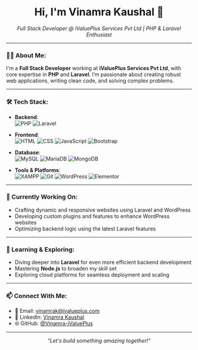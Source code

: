 <h1 align="center">Hi, I'm Vinamra Kaushal 👋</h1>
<p align="center">
  <i>Full Stack Developer @ iValuePlus Services Pvt Ltd | PHP & Laravel Enthusiast</i>
</p>

---

### 👨‍💻 About Me:
I'm a **Full Stack Developer** working at **iValuePlus Services Pvt Ltd**, with core expertise in **PHP** and **Laravel**. I’m passionate about creating robust web applications, writing clean code, and solving complex problems.

---

### 🛠 Tech Stack:

- **Backend**:  
  ![PHP](https://img.shields.io/badge/-PHP-777BB4?style=flat-square&logo=php&logoColor=white)
  ![Laravel](https://img.shields.io/badge/-Laravel-FF2D20?style=flat-square&logo=laravel&logoColor=white)
  
- **Frontend**:  
  ![HTML](https://img.shields.io/badge/-HTML5-E34F26?style=flat-square&logo=html5&logoColor=white)
  ![CSS](https://img.shields.io/badge/-CSS3-1572B6?style=flat-square&logo=css3)
  ![JavaScript](https://img.shields.io/badge/-JavaScript-F7DF1E?style=flat-square&logo=javascript&logoColor=black)
  ![Bootstrap](https://img.shields.io/badge/-Bootstrap-563D7C?style=flat-square&logo=bootstrap)

- **Database**:  
  ![MySQL](https://img.shields.io/badge/-MySQL-4479A1?style=flat-square&logo=mysql&logoColor=white)
  ![MariaDB](https://img.shields.io/badge/-MariaDB-003545?style=flat-square&logo=mariadb&logoColor=white)
  ![MongoDB](https://img.shields.io/badge/-MongoDB-47A248?style=flat-square&logo=mongodb&logoColor=white)

- **Tools & Platforms**:  
  ![XAMPP](https://img.shields.io/badge/-XAMPP-FB7A24?style=flat-square&logo=xampp&logoColor=white)
  ![Git](https://img.shields.io/badge/-Git-F05032?style=flat-square&logo=git&logoColor=white)
  ![WordPress](https://img.shields.io/badge/-WordPress-21759B?style=flat-square&logo=wordpress&logoColor=white)
  ![Elementor](https://img.shields.io/badge/-Elementor-92003B?style=flat-square&logo=elementor&logoColor=white)

---

### 🔭 Currently Working On:
- Crafting dynamic and responsive websites using Laravel and WordPress
- Developing custom plugins and features to enhance WordPress websites
- Optimizing backend logic using the latest Laravel features

---

### 🌱 Learning & Exploring:
- Diving deeper into **Laravel** for even more efficient backend development
- Mastering **Node.js** to broaden my skill set
- Exploring cloud platforms for seamless deployment and scaling

---

### 📫 Connect With Me:

- 📧 Email: [vinamrak@ivalueplus.com](mailto:vinamrak@ivalueplus.com)
- 💼 LinkedIn: [Vinamra Kaushal](https://www.linkedin.com/in/vinamrakaushal)
- 🌐 GitHub: [@Vinamra-iValuePlus](https://github.com/Vinamra-iValuePlus)

---

<p align="center">
  <i>"Let's build something amazing together!"</i>
</p>
